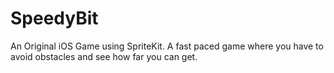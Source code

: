 # SpeedyBit
An Original iOS Game using SpriteKit. A fast paced game where you have to avoid obstacles and see how far you can get.
